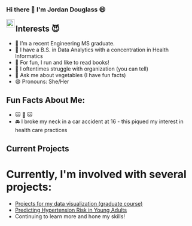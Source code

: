 ### Hi there 👋 I'm Jordan Douglass 😄

<a href="https://www.linkedin.com/in/jordan-douglass-137337158/">
<img align="left" alt="Jordan Douglass" width="22px" src="https://cdn.jsdelivr.net/npm/simple-icons@v3/icons/linkedin.svg" />
</a>


## Interests 😈
- 🔭 I’m a recent Engineering MS graduate.
- 🌱 I have a B.S. in Data Analytics with a concentration in Health Informatics
- 📕 For fun, I run and like to read books!
- 🤔 I oftentimes struggle with organization (you can tell)
- 💬 Ask me about vegetables (I have fun facts)
- 😄 Pronouns: She/Her

## Fun Facts About Me:
- 🐱 🐶 🐱
- 🚘 I broke my neck in a car accident at 16 - this piqued my interest in health care practices

## Current Projects
# Currently, I'm involved with several projects:
- [Projects for my data visualization (graduate course)](https://github.com/jordanrosedouglass/Mini-Project-1-DVF2020)
- [Predicting Hypertension Risk in Young Adults](https://github.com/jordanrosedouglass/hypertension_research)
- Continuing to learn more and hone my skills!

